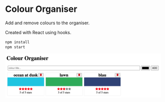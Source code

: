 # Colour Organiser

Add and remove colours to the organiser.

Created with React using hooks.

```
npm install
npm start
```

![screenshot](images/screenshot.png)
